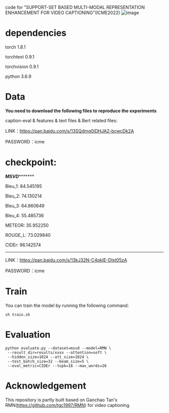 code for "SUPPORT-SET BASED MULTI-MODAL REPRESENTATION ENHANCEMENT FOR VIDEO CAPTIONING"(ICME2022)
![image](https://user-images.githubusercontent.com/96560976/164009870-d565cda2-a750-4898-82b1-ad648949226a.png)

# dependencies

torch		    1.8.1

torchtext		0.9.1  

torchvision	0.9.1

python      3.6.9

# Data
**You need to download the following files to reproduce the experiments**

caption-eval & features & text files & Bert related files:

LINK：https://pan.baidu.com/s/13SQdmq0iDHJA2-bcwcDk2A 

PASSWORD：icme

# checkpoint:

***************MSVD**********************

Bleu_1: 84.545195

Bleu_2: 74.130214

Bleu_3: 64.860649

Bleu_4: 55.485736

METEOR: 35.952250

ROUGE_L: 73.029840

CIDEr: 96.142574

*****************************************

LINK：https://pan.baidu.com/s/13kJ32N-C4pkIE-Dlst05zA 

PASSWORD：icme

# Train
You can train the model by running the following command:
```
sh train.sh
```
# Evaluation
```
python evaluate.py --dataset=msvd --model=RMN \
 --result_dir=results/xxxx --attention=soft \
 --hidden_size=1024 --att_size=1024 \
 --test_batch_size=32 --beam_size=5 \
 --eval_metric=CIDEr --topk=18 --max_words=26
```
# Acknowledgement
This repository is partly built based on Ganchao Tan's RMN(https://github.com/tgc1997/RMN) for video captioning.
